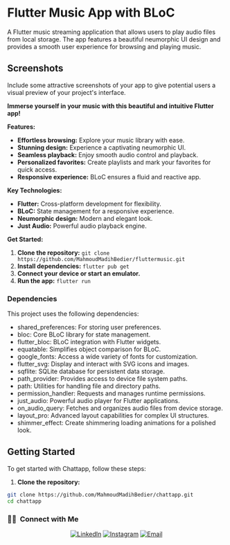 # Flutter Music App with BLoC

A Flutter music streaming application that allows users to play audio files from local storage. The app features a beautiful neumorphic UI design and provides a smooth user experience for browsing and playing music.

## Screenshots

Include some attractive screenshots of your app to give potential users a visual preview of your project's interface.




**Immerse yourself in your music with this beautiful and intuitive Flutter app!**

**Features:**

* **Effortless browsing:** Explore your music library with ease.
* **Stunning design:** Experience a captivating neumorphic UI.
* **Seamless playback:** Enjoy smooth audio control and playback.
* **Personalized favorites:** Create playlists and mark your favorites for quick access.
* **Responsive experience:** BLoC ensures a fluid and reactive app.

**Key Technologies:**

* **Flutter:** Cross-platform development for flexibility.
* **BLoC:** State management for a responsive experience.
* **Neumorphic design:** Modern and elegant look.
* **Just Audio:** Powerful audio playback engine.

**Get Started:**

1. **Clone the repository:** `git clone https://github.com/MahmoudMadihBedier/fluttermusic.git`
2. **Install dependencies:** `flutter pub get`
3. **Connect your device or start an emulator.**
4. **Run the app:** `flutter run`

### Dependencies

This project uses the following dependencies:

* shared_preferences: For storing user preferences.
* bloc: Core BLoC library for state management.
* flutter_bloc: BLoC integration with Flutter widgets.
* equatable: Simplifies object comparison for BLoC.
* google_fonts: Access a wide variety of fonts for customization.
* flutter_svg: Display and interact with SVG icons and images.
* sqflite: SQLite database for persistent data storage.
* path_provider: Provides access to device file system paths.
* path: Utilities for handling file and directory paths.
* permission_handler: Requests and manages runtime permissions.
* just_audio: Powerful audio player for Flutter applications.
* on_audio_query: Fetches and organizes audio files from device storage.
* layout_pro: Advanced layout capabilities for complex UI structures.
* shimmer_effect: Create shimmering loading animations for a polished look.
  
## Getting Started

To get started with Chattapp, follow these steps:

1. **Clone the repository:**

```bash
git clone https://github.com/MahmoudMadihBedier/chattapp.git
cd chattapp

```
<h3> 🤝🏻 &nbsp;Connect with Me </h3>

<p align="center">
<a href="https://www.linkedin.com/in/mahmoud-madih-762358301/"><img alt="LinkedIn" src="https://img.shields.io/badge/LinkedIn-Mahmoud%20Madih-blue?style=flat-square&logo=linkedin"></a>
<a href="https://www.instagram.com/m__madih?igsh=a2c0Nmk5cnQ3cHo1"><img alt="Instagram" src="https://img.shields.io/badge/Instagram-m__madih-blue?style=flat-square&logo=instagram"></a>
<a href="moodbeder150@gmail.com"><img alt="Email" src="https://img.shields.io/badge/Email-moodbeder150@gmail.com-blue?style=flat-square&logo=gmail"></a>






